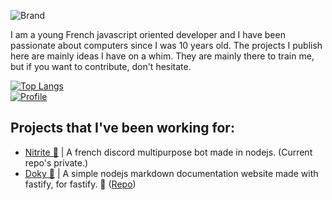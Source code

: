 ![Brand](https://media.discordapp.net/attachments/296668970788847616/742878132507377805/unknown.png)

I am a young French javascript oriented developer and I have been passionate about computers since I was 10 years old.
The projects I publish here are mainly ideas I have on a whim. They are mainly there to train me, but if you want to contribute, don't hesitate.

[![Top Langs](https://github-readme-stats.vercel.app/api/top-langs/?username=Cozax&layout=compact)](https://github.com/anuraghazra/github-readme-stats)
<br>
[![Profile](https://github-readme-stats.vercel.app/api?username=Cozax)](https://github-readme-stats.vercel.app/api?username=Cozax)

## Projects that I've been working for:

- [Nitrite 🧪](https://nitrite.fr) | A french discord multipurpose bot made in nodejs. (Current repo's private.)
- [Doky 🎉](https://cozax.github.io/Doky/) | A simple nodejs markdown documentation website made with fastify, for fastify. 🎉 ([Repo](https://github.com/Cozax/Doky/))
